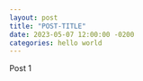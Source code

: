```yaml
---
layout: post
title: "POST-TITLE"
date: 2023-05-07 12:00:00 -0200
categories: hello world
---
```


Post 1
